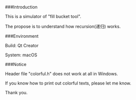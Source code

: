 ###Introduction

This is a simulator of "fill bucket tool".

The propose is to understand how recursion(递归) works.

###Environment

Build: Qt Creator

System: macOS

###Notice

Header file "colorful.h" does not work at all in Windows.

If you know how to print out colorful texts, please let me know.

Thank you.
